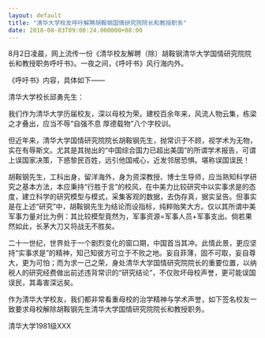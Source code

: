 ```yaml
---
layout: default
title: "清华大学校友呼吁解聘胡鞍钢国情研究院院长和教授职务"
date: 2018-08-03T09:00:24.000000+08:00
---
```


8月2日凌晨，网上流传一份《清华校友解聘（除）胡鞍钢清华大学国情研究院院长和教授职务呼吁书》。一夜之间，《呼吁书》风行海内外。

《呼吁书》内容，具体如下——

清华大学校长邱勇先生：

我们作为清华大学历届校友，深以母校为荣。建校百余年来，风流人物云集，栋梁之才叠出，应当不辱“自强不息 厚德载物”八个字校训。

但近年来，清华大学国情研究院院长胡鞍钢先生，抛常识于不顾，视学术为无物，实在有辱斯文。尤其是其抛出的“中国综合国力已超出美国”的所谓学术报告，可谓上误国家决策，下惑黎民百姓，远引他国戒心，近发邻居恐惧。堪称误国误民！

胡鞍钢先生，工科出身，留洋海外，身为资深教授、博士生导师，应当熟知科学研究之基本方法，本应秉持“行胜于言”的校风，在中美力比较研究中以实事求是的态度，建立科学的研究模型与模式，采集客观的数据，去伪存真，据实呈告。但事实是在上述“研究”中，胡鞍钢先生为结论而设指标，纯粹贻笑大方。仅以其所谓中美军事力量对比为例：其比较模型竟然为，军事资源=军事人员+军事支出。倘若果然如此，长茅大刀又将战无不胜矣。

二十一世纪，世界处于一个剧烈变化的窗口期，中国首当其冲。此情此景，更应坚持“实事求是”的精神，知己知彼方可立于不败之地。妄自菲薄，固不可取，妄自尊大，更为可怕；而为求一己之荣，身处清华大学国情研究院院长的重要位置，以纳税人的研究经费做出前述违背常识的“研究结论”，不仅败坏母校声誉，更可能误国误民，其毒害深远矣。

作为清华大学校友，我们都非常看重母校的治学精神与学术声誉，如下签名校友一致要求母校解除胡鞍钢先生清华大学国情研究院院长和教授职务。

清华大学1981级XXX

